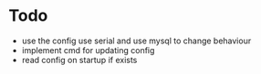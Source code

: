 # Todo

* use the config use serial and use mysql to change behaviour
* implement cmd for updating config
* read config on startup if exists
